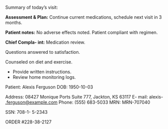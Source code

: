 Summary of today’s visit:

 
**Assessment & Plan:** Continue current medications, schedule next visit in 3 months.
 
**Patient notes:** No adverse effects noted. Patient compliant with regimen.
 
**Chief Compla-
int:** Medication review. 


Questions answered to satisfaction. 
 

Counseled on diet and exercise.
 
- Provide written instructions.
- Review home monitoring logs. 

Patient: Alexis Ferguson 
DOB: 1950-10-03 

Address: 08427 Monique Ports Suite 777, Jackton, KS 63117
E-
mail: alexis-
.ferguson@example.com 
Phone: (555) 683-5033
MRN: MRN-707040 

SSN: 708-1-
5-2343 
 
 
ORDER #228-38-2127

